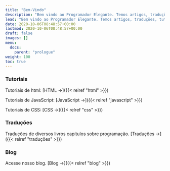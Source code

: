 ```yaml
---
title: "Bem-Vindo"
description: "Bem vindo ao Programador Elegante. Temos artigos, traduções, tutoriais e notícias sobre programação."
lead: "Bem vindo ao Programador Elegante. Temos artigos, traduções, tutoriais e notícias sobre programação."
date: 2020-10-06T08:48:57+00:00
lastmod: 2020-10-06T08:48:57+00:00
draft: false
images: []
menu:
  docs:
    parent: "prologue"
weight: 100
toc: true
---
```


### Tutoriais

Tutoriais de html: [HTML →]({{< relref "html" >}})

Tutoriais de JavaScript: [JavaScript →]({{< relref "javascript" >}})

Tutoriais de CSS: [CSS →]({{< relref "css" >}})

### Traduções 

Traduções de diversos livros capítulos sobre programação. [Traduções →]({{< relref "traduções" >}})

### Blog 

Acesse nosso blog. [Blog →]({{< relref "blog" >}})
